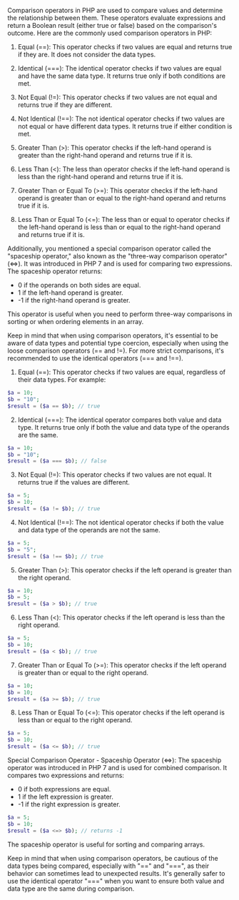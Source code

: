 Comparison operators in PHP are used to compare values and determine the relationship between them. These operators evaluate expressions and return a Boolean result (either true or false) based on the comparison's outcome. Here are the commonly used comparison operators in PHP:

1. Equal (==): This operator checks if two values are equal and returns true if they are. It does not consider the data types.

2. Identical (===): The identical operator checks if two values are equal and have the same data type. It returns true only if both conditions are met.

3. Not Equal (!=): This operator checks if two values are not equal and returns true if they are different.

4. Not Identical (!==): The not identical operator checks if two values are not equal or have different data types. It returns true if either condition is met.

5. Greater Than (>): This operator checks if the left-hand operand is greater than the right-hand operand and returns true if it is.

6. Less Than (<): The less than operator checks if the left-hand operand is less than the right-hand operand and returns true if it is.

7. Greater Than or Equal To (>=): This operator checks if the left-hand operand is greater than or equal to the right-hand operand and returns true if it is.

8. Less Than or Equal To (<=): The less than or equal to operator checks if the left-hand operand is less than or equal to the right-hand operand and returns true if it is.

Additionally, you mentioned a special comparison operator called the "spaceship operator," also known as the "three-way comparison operator" (<=>). It was introduced in PHP 7 and is used for comparing two expressions. The spaceship operator returns:

- 0 if the operands on both sides are equal.
- 1 if the left-hand operand is greater.
- -1 if the right-hand operand is greater.

This operator is useful when you need to perform three-way comparisons in sorting or when ordering elements in an array.

Keep in mind that when using comparison operators, it's essential to be aware of data types and potential type coercion, especially when using the loose comparison operators (== and !=). For more strict comparisons, it's recommended to use the identical operators (=== and !==).

1. Equal (==): This operator checks if two values are equal, regardless of their data types. For example:

```php
$a = 10;
$b = "10";
$result = ($a == $b); // true
```

2. Identical (===): The identical operator compares both value and data type. It returns true only if both the value and data type of the operands are the same.

```php
$a = 10;
$b = "10";
$result = ($a === $b); // false
```

3. Not Equal (!=): This operator checks if two values are not equal. It returns true if the values are different.

```php
$a = 5;
$b = 10;
$result = ($a != $b); // true
```

4. Not Identical (!==): The not identical operator checks if both the value and data type of the operands are not the same.

```php
$a = 5;
$b = "5";
$result = ($a !== $b); // true
```

5. Greater Than (>): This operator checks if the left operand is greater than the right operand.

```php
$a = 10;
$b = 5;
$result = ($a > $b); // true
```

6. Less Than (<): This operator checks if the left operand is less than the right operand.

```php
$a = 5;
$b = 10;
$result = ($a < $b); // true
```

7. Greater Than or Equal To (>=): This operator checks if the left operand is greater than or equal to the right operand.

```php
$a = 10;
$b = 10;
$result = ($a >= $b); // true
```

8. Less Than or Equal To (<=): This operator checks if the left operand is less than or equal to the right operand.

```php
$a = 5;
$b = 10;
$result = ($a <= $b); // true
```

Special Comparison Operator - Spaceship Operator (<=>):
The spaceship operator was introduced in PHP 7 and is used for combined comparison. It compares two expressions and returns:

- 0 if both expressions are equal.
- 1 if the left expression is greater.
- -1 if the right expression is greater.

```php
$a = 5;
$b = 10;
$result = ($a <=> $b); // returns -1
```

The spaceship operator is useful for sorting and comparing arrays.

Keep in mind that when using comparison operators, be cautious of the data types being compared, especially with "==" and "===", as their behavior can sometimes lead to unexpected results. It's generally safer to use the identical operator "===" when you want to ensure both value and data type are the same during comparison.
